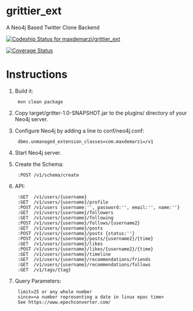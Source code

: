 # grittier_ext
A Neo4j Based Twitter Clone Backend

[![Codeship Status for maxdemarzi/grittier_ext](https://app.codeship.com/projects/50014300-f166-0134-82f1-1a55004cd4f7/status?branch=master)](https://app.codeship.com/projects/209391)

[![Coverage Status](https://coveralls.io/repos/github/maxdemarzi/grittier_ext/badge.svg?branch=master)](https://coveralls.io/github/maxdemarzi/grittier_ext?branch=master)

# Instructions

1. Build it:

        mvn clean package

2. Copy target/gritter-1.0-SNAPSHOT.jar to the plugins/ directory of your Neo4j server.

3. Configure Neo4j by adding a line to conf/neo4j.conf:

        dbms.unmanaged_extension_classes=com.maxdemarzi=/v1

4. Start Neo4j server.

5. Create the Schema:

        :POST /v1/schema/create
        
6. API:
         
        :GET  /v1/users/{username}   
        :GET  /v1/users/{username}/profile   
        :POST /v1/users {username:'', password:'', email:'', name:''}
        :GET  /v1/users/{username}/followers
        :GET  /v1/users/{username}/following
        :POST /v1/users/{username}/follows/{username2}
        :GET  /v1/users/{username}/posts
        :POST /v1/users/{username}/posts {status:''}
        :POST /v1/users/{username}/posts/{username2}/{time} 
        :GET  /v1/users/{username}/likes
        :POST /v1/users/{username}/likes/{username2}/{time}
        :GET  /v1/users/{username}/timeline
        :GET  /v1/users/{username}/recommendations/friends
        :GET  /v1/users/{username}/recommendations/follows
        :GET  /v1/tags/{tag}
        
        
7. Query Parameters:
        
        limit=25 or any whole number
        since=<a number representing a date in linux epoc time>
        See https://www.epochconverter.com/
        
        